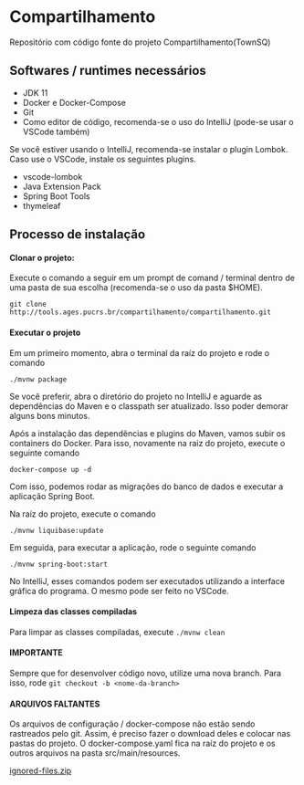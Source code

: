 # Compartilhamento

Repositório com código fonte do projeto Compartilhamento(TownSQ)

## Softwares / runtimes necessários
* JDK 11 
* Docker e Docker-Compose
* Git
* Como editor de código, recomenda-se o uso do IntelliJ (pode-se usar o VSCode também)

Se você estiver usando o IntelliJ, recomenda-se instalar o plugin Lombok. Caso use o VSCode, instale os seguintes plugins.

* vscode-lombok
* Java Extension Pack
* Spring Boot Tools
* thymeleaf

## Processo de instalação

#### Clonar o projeto:

Execute o comando a seguir em um prompt de comand / terminal dentro de uma pasta de sua escolha (recomenda-se o uso da pasta $HOME).

`git clone http://tools.ages.pucrs.br/compartilhamento/compartilhamento.git`

#### Executar o projeto

Em um primeiro momento, abra o terminal da raíz do projeto e rode o comando

`./mvnw package`

Se você preferir, abra o diretório do projeto no IntelliJ e aguarde as dependências do Maven e o classpath ser atualizado. Isso poder demorar alguns bons minutos.

Após a instalação das dependências e plugins do Maven, vamos subir os containers do Docker. Para isso, novamente na raiz do projeto, execute o seguinte comando

`docker-compose up -d`

Com isso, podemos rodar as migrações do banco de dados e executar a aplicação Spring Boot.

Na raíz do projeto, execute o comando

`./mvnw liquibase:update`

Em seguida, para executar a aplicação, rode o seguinte comando

`./mvnw spring-boot:start`

No IntelliJ, esses comandos podem ser executados utilizando a interface gráfica do programa. O mesmo pode ser feito no VSCode.

#### Limpeza das classes compiladas

Para limpar as classes compiladas, execute `./mvnw clean`

#### IMPORTANTE

Sempre que for desenvolver código novo, utilize uma nova branch. Para isso, rode `git checkout -b <nome-da-branch>`

#### ARQUIVOS FALTANTES

Os arquivos de configuração / docker-compose não estão sendo rastreados pelo git. Assim, é preciso fazer o download deles e colocar nas pastas do projeto. O docker-compose.yaml fica na raíz do projeto e os outros arquivos na pasta src/main/resources.

[ignored-files.zip](http://tools.ages.pucrs.br/compartilhamento/compartilhamento-wiki/wikis/uploads/9c3bbb87494af9800c382216ce42cea3/ignored-files.zip)